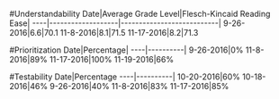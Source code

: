 #Understandability
Date|Average Grade Level|Flesch-Kincaid Reading Ease|
----|-------------------|---------------------------|
9-26-2016|6.6|70.1
11-8-2016|8.1|71.5
11-17-2016|8.2|71.3

#Prioritization
Date|Percentage|
----|----------|
9-26-2016|0%
11-8-2016|89%
11-17-2016|100%
11-19-2016|66%

#Testability
Date|Percentage
----|----------|
10-20-2016|60%
10-18-2016|46%
9-26-2016|40%
11-8-2016|83%
11-17-2016|85%

